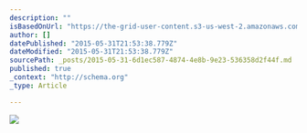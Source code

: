 ```yaml
---
description: ""
isBasedOnUrl: "https://the-grid-user-content.s3-us-west-2.amazonaws.com/903a612a-1a81-44b9-b1ad-41f867ca1dcc.jpg"
author: []
datePublished: "2015-05-31T21:53:38.779Z"
dateModified: "2015-05-31T21:53:38.779Z"
sourcePath: _posts/2015-05-31-6d1ec587-4874-4e8b-9e23-536358d2f44f.md
published: true
_context: "http://schema.org"
_type: Article

---
```

![](https://the-grid-user-content.s3-us-west-2.amazonaws.com/903a612a-1a81-44b9-b1ad-41f867ca1dcc.jpg)